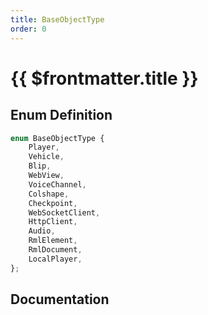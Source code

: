```yaml
---
title: BaseObjectType
order: 0
---
```


# {{ $frontmatter.title }}

## Enum Definition

```ts
enum BaseObjectType {
    Player,
    Vehicle,
    Blip,
    WebView,
    VoiceChannel,
    Colshape,
    Checkpoint,
    WebSocketClient,
    HttpClient,
    Audio,
    RmlElement,
    RmlDocument,
    LocalPlayer,
};
```

## Documentation

<!--@include: ./parts/baseObjectType.md-->
